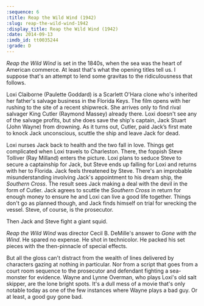 ```yaml
---
:sequence: 6
:title: Reap the Wild Wind (1942)
:slug: reap-the-wild-wind-1942
:display_title: Reap the Wild Wind (1942)
:date: 2014-09-13
:imdb_id: tt0035244
:grade: D
---
```


_Reap the Wild Wind_ is set in the 1840s, when the sea was the heart of American commerce. At least that's what the opening titles tell us. I suppose that's an attempt to lend some gravitas to the ridiculousness that follows.

Loxi Claiborne (Paulette Goddard) is a Scarlett O'Hara clone who's inherited her father's salvage business in the Florida Keys. The film opens with her rushing to the site of a recent shipwreck. She arrives only to find rival salvager King Cutler (Raymond Massey) already there. Loxi doesn't see any of the salvage profits, but she does save the ship's captain, Jack Stuart (John Wayne) from drowning. As it turns out, Cutler, paid Jack’s first mate to knock Jack unconscious, scuttle the ship and leave Jack for dead.

Loxi nurses Jack back to health and the two fall in love. Things get complicated when Loxi travels to Charleston. There, the foppish Steve Tolliver (Ray Milland) enters the picture. Loxi plans to seduce Steve to secure a captainship for Jack, but Steve ends up falling for Loxi and returns with her to Florida. Jack feels threatened by Steve. There's an improbable misunderstanding involving Jack's appointment to his dream ship, the _Southern Cross_. The result sees Jack making a deal with the devil in the form of Cutler. Jack agrees to scuttle the _Southern Cross_ in return for enough money to ensure he and Loxi can live a good life together. Things don't go as planned though, and Jack finds himself on trial for wrecking the vessel. Steve, of course, is the prosecutor.

Then Jack and Steve fight a giant squid.

_Reap the Wild Wind_ was director Cecil B. DeMille's answer to _Gone with the Wind_. He spared no expense. He shot in technicolor. He packed his set pieces with the then-pinnacle of special effects.

But all the gloss can't distract from the wealth of lines delivered by characters gazing at nothing in particular. Nor from a script that goes from a court room sequence to the prosecutor and defendant fighting a sea-monster for evidence. Wayne and Lynne Overman, who plays Loxi's old salt skipper, are the lone bright spots. It's a dull mess of a movie that's only notable today as one of the few instances where Wayne plays a bad guy. Or at least, a good guy gone bad.
